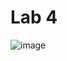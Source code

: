 # Lab 4

![image](https://github.com/JohnMFB/CPE-322/assets/122575719/cb4dd16c-8f1d-4749-b23d-7baf551aa5b4)
